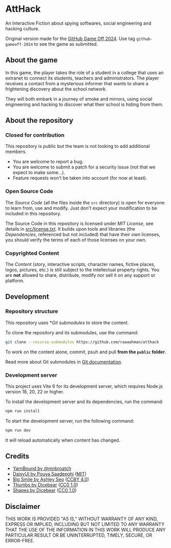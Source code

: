 # AttHack

An Interactive Fiction about spying softwares, social engineering and hacking culture. 

Original version made for the [GitHub Game Off 2024](https://itch.io/jam/game-off-2024). Use tag `github-gameoff-2024` to see the game as submitted.

## About the game

In this game, the player takes the role of a student in a college that uses an extranet to connect its students, teachers and administrators. The player receives a contact from a mysterious informer that wants to share a frightening discovery about the school network.

They will both embark in a journey of smoke and mirrors, using social engineering and hacking to discover what their school is hiding from them.

## About the repository

### Closed for contribution

This repository is public but the team is not looking to add additional members.

- You are welcome to report a bug.
- You are welcome to submit a patch for a security issue (not that we expect to make some...).
- Feature requests won't be taken into account (for now at least).

### Open Source Code

The _Source Code_ (all the files inside the `src` directory) is open for everyone to learn from, use and modify. Just don't expect your modification to be included in this repository.

The Source Code in this repository is licensed under _MIT License_, see details in [src/license.txt](./src/license.txt). It builds upon tools and libraries (the _Dependencies_, referenced but not included) that have their own licenses, you should verify the terms of each of those licenses on your own.

### Copyrighted Content

The _Content_ (story, interactive scripts, character names, fictive places, logos, pictures, etc.) is still subject to the intellectual property rights. You are **not** allowed to share, distribute, modify nor sell it on any support or platform.

## Development

### Repository structure

This repository uses **Git submodules* to store the content.

To clone the repository and its submodules, use the command: 

```bash
git clone --recurse-submodules https://github.com/raaaahman/atthack
```

To work on the content alone, commit, psuh and pull **from the `public` folder**.

Read more about Git submodules in [Git documentation](https://git-scm.com/book/en/v2/Git-Tools-Submodules).

### Development server

This project uses Vite 6 for its development server, which requires Node.js version 18, 20, 22 or higher. 

To install the development server and its dependencies, run the command:

```bash
npm run install
```

To start the development server, run the following command:

```bash
npm run dev
```

It will reload automatically when content has changed.

## Credits

- [YarnBound by @mnbroatch](https://github.com/mnbroatch/yarn-bound)
- [DaisyUI by Pouya Saadeeghi](https://daisyui.com/) ([MIT](https://github.com/saadeghi/daisyui/blob/master/LICENSE))
- [Big Smile by Ashley Seo](https://www.figma.com/community/file/881358461963645496) ([CCBY 4.0](https://creativecommons.org/licenses/by/4.0/))
- [Thumbs by Dicebear](https://www.dicebear.com/) ([CC0 1.0](https://creativecommons.org/publicdomain/zero/1.0/))
- [Shapes by Dicebear](https://www.dicebear.com/) ([CC0 1.0](https://creativecommons.org/publicdomain/zero/1.0/))

## Disclaimer

THIS WORK IS PROVIDED "AS IS," WITHOUT WARRANTY OF ANY KIND, EXPRESS OR IMPLIED, INCLUDING BUT NOT LIMITED TO ANY WARRANTY THAT THE USE OF THE INFORMATION IN THIS WORK WILL PRODUCE ANY PARTICULAR RESULT OR BE UNINTERRUPTED, TIMELY, SECURE, OR ERROR-FREE.
